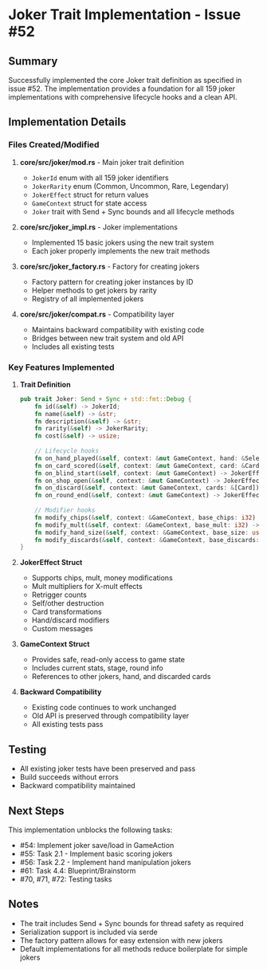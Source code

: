 # Joker Trait Implementation - Issue #52

## Summary

Successfully implemented the core Joker trait definition as specified in issue #52. The implementation provides a foundation for all 159 joker implementations with comprehensive lifecycle hooks and a clean API.

## Implementation Details

### Files Created/Modified

1. **core/src/joker/mod.rs** - Main joker trait definition
   - `JokerId` enum with all 159 joker identifiers
   - `JokerRarity` enum (Common, Uncommon, Rare, Legendary)
   - `JokerEffect` struct for return values
   - `GameContext` struct for state access
   - `Joker` trait with Send + Sync bounds and all lifecycle methods

2. **core/src/joker_impl.rs** - Joker implementations
   - Implemented 15 basic jokers using the new trait system
   - Each joker properly implements the new trait methods

3. **core/src/joker_factory.rs** - Factory for creating jokers
   - Factory pattern for creating joker instances by ID
   - Helper methods to get jokers by rarity
   - Registry of all implemented jokers

4. **core/src/joker/compat.rs** - Compatibility layer
   - Maintains backward compatibility with existing code
   - Bridges between new trait system and old API
   - Includes all existing tests

### Key Features Implemented

1. **Trait Definition**
   ```rust
   pub trait Joker: Send + Sync + std::fmt::Debug {
       fn id(&self) -> JokerId;
       fn name(&self) -> &str;
       fn description(&self) -> &str;
       fn rarity(&self) -> JokerRarity;
       fn cost(&self) -> usize;
       
       // Lifecycle hooks
       fn on_hand_played(&self, context: &mut GameContext, hand: &SelectHand) -> JokerEffect;
       fn on_card_scored(&self, context: &mut GameContext, card: &Card) -> JokerEffect;
       fn on_blind_start(&self, context: &mut GameContext) -> JokerEffect;
       fn on_shop_open(&self, context: &mut GameContext) -> JokerEffect;
       fn on_discard(&self, context: &mut GameContext, cards: &[Card]) -> JokerEffect;
       fn on_round_end(&self, context: &mut GameContext) -> JokerEffect;
       
       // Modifier hooks
       fn modify_chips(&self, context: &GameContext, base_chips: i32) -> i32;
       fn modify_mult(&self, context: &GameContext, base_mult: i32) -> i32;
       fn modify_hand_size(&self, context: &GameContext, base_size: usize) -> usize;
       fn modify_discards(&self, context: &GameContext, base_discards: usize) -> usize;
   }
   ```

2. **JokerEffect Struct**
   - Supports chips, mult, money modifications
   - Mult multipliers for X-mult effects
   - Retrigger counts
   - Self/other destruction
   - Card transformations
   - Hand/discard modifiers
   - Custom messages

3. **GameContext Struct**
   - Provides safe, read-only access to game state
   - Includes current stats, stage, round info
   - References to other jokers, hand, and discarded cards

4. **Backward Compatibility**
   - Existing code continues to work unchanged
   - Old API is preserved through compatibility layer
   - All existing tests pass

## Testing

- All existing joker tests have been preserved and pass
- Build succeeds without errors
- Backward compatibility maintained

## Next Steps

This implementation unblocks the following tasks:
- #54: Implement joker save/load in GameAction
- #55: Task 2.1 - Implement basic scoring jokers
- #56: Task 2.2 - Implement hand manipulation jokers
- #61: Task 4.4: Blueprint/Brainstorm
- #70, #71, #72: Testing tasks

## Notes

- The trait includes Send + Sync bounds for thread safety as required
- Serialization support is included via serde
- The factory pattern allows for easy extension with new jokers
- Default implementations for all methods reduce boilerplate for simple jokers